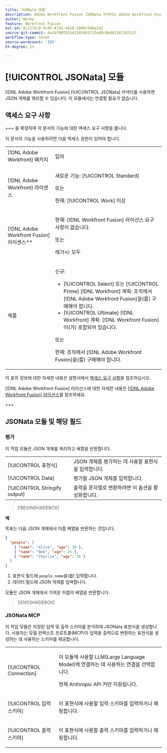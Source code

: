 ```yaml
---
title: JSONata 모듈
description: Adobe Workfront Fusion JSONata 커넥터는 Adobe Workfront Fusion이 데이터 컨텐츠와 함께 작동할 수 있도록 JSON 형식으로 데이터를 처리하는 모듈을 제공합니다.
author: Becky
feature: Workfront Fusion
exl-id: 8c117ecb-3c05-47d4-a629-18dbc546e2a2
source-git-commit: da3bf98f8254228598372fed8c06d6318718721f
workflow-type: tm+mt
source-wordcount: '325'
ht-degree: 1%

---
```


# [!UICONTROL JSONata] 모듈

[!DNL Adobe Workfront Fusion] [!UICONTROL JSONata] 커넥터를 사용하면 JSON 개체를 쿼리할 수 있습니다. 이 모듈에서는 연결할 필요가 없습니다.

## 액세스 요구 사항

+++ 을 확장하여 이 문서의 기능에 대한 액세스 요구 사항을 봅니다.

이 문서의 기능을 사용하려면 다음 액세스 권한이 있어야 합니다.

<table style="table-layout:auto">
 <col> 
 <col> 
 <tbody> 
  <tr> 
   <td role="rowheader">[!DNL Adobe Workfront] 패키지</td> 
   <td> <p>임의</p> </td> 
  </tr> 
  <tr data-mc-conditions=""> 
   <td role="rowheader">[!DNL Adobe Workfront] 라이센스</td> 
   <td> <p>새로운 기능: [!UICONTROL Standard]</p><p>또는</p><p>현재: [!UICONTROL Work] 이상</p> </td> 
  </tr> 
  <tr> 
   <td role="rowheader">[!DNL Adobe Workfront Fusion] 라이센스**</td> 
   <td>
   <p>현재: [!DNL Workfront Fusion] 라이선스 요구 사항이 없습니다.</p>
   <p>또는</p>
   <p>레거시: 모두 </p>
   </td> 
  </tr> 
  <tr> 
   <td role="rowheader">제품</td> 
   <td>
   <p>신규:</p> <ul><li>[!UICONTROL Select] 또는 [!UICONTROL Prime] [!DNL Workfront] 계획: 조직에서 [!DNL Adobe Workfront Fusion]을(를) 구매해야 합니다.</li><li>[!UICONTROL Ultimate] [!DNL Workfront] 계획: [!DNL Workfront Fusion]이(가) 포함되어 있습니다.</li></ul>
   <p>또는</p>
   <p>현재: 조직에서 [!DNL Adobe Workfront Fusion]을(를) 구매해야 합니다.</p>
   </td> 
  </tr>
 </tbody> 
</table>

이 표의 정보에 대한 자세한 내용은 설명서에서 [액세스 요구 사항](/help/workfront-fusion/references/licenses-and-roles/access-level-requirements-in-documentation.md)을 참조하십시오.

[!DNL Adobe Workfront Fusion] 라이선스에 대한 자세한 내용은 [[!DNL Adobe Workfront Fusion] 라이선스](/help/workfront-fusion/set-up-and-manage-workfront-fusion/licensing-operations-overview/license-automation-vs-integration.md)를 참조하세요.

+++

## JSONata 모듈 및 해당 필드

### 평가

이 작업 모듈은 JSON 개체를 쿼리하고 배열을 반환합니다.

<table style="table-layout:auto"> 
 <col data-mc-conditions=""> 
 <col data-mc-conditions=""> 
 <tbody> 
  <tr> 
   <td role="rowheader">[!UICONTROL 표현식]</td> 
   <td>JSON 개체를 평가하는 데 사용할 표현식을 입력합니다. </td> 
  </tr> 
  <tr> 
   <td role="rowheader">[!UICONTROL Data] </td> 
   <td> 평가할 JSON 개체를 입력합니다.  </td> 
  </tr> 
  <tr> 
   <td role="rowheader">[!UICONTROL Stringify output] </td> 
   <td> 출력을 문자열로 변환하려면 이 옵션을 활성화합니다.  </td> 
  </tr> 
  </tbody>
  </table>

>[!BEGINSHADEBOX]

**예**:

목표는 다음 JSON 개체에서 이름 배열을 반환하는 것입니다.

```JSON
{
  "people": [
    { "name": "Alice", "age": 30 },
    { "name": "Bob", "age": 25 },
    { "name": "Charlie", "age": 35 }
  ]
}
```

1. 표현식 필드에 `people.name`을(를) 입력합니다.
1. 데이터 필드에 JSON 개체를 입력합니다.

모듈은 JSON 개체에서 가져온 이름의 배열을 반환합니다.

>[!ENDSHADEBOX]



### JSONata MCP

이 작업 모듈은 지정된 입력 및 출력 스키마를 분석하여 JSONata 표현식을 생성합니다. 사용자는 모델 컨텍스트 프로토콜(MCP)이 입력을 출력으로 변환하는 표현식을 생성하는 데 사용하는 스키마를 제공합니다.




<table style="table-layout:auto"> 
 <col> 
 <col> 
 <tbody> 
  <tr> 
   <td role="rowheader">[!UICONTROL Connection]</td> 
   <td> <p>이 모듈에 사용할 LLM(Large Language Model)에 연결하는 데 사용하는 연결을 선택합니다.</p> <p>현재 Anthropic API 키만 지원됩니다.</p></td> 
  </tr> 
  <tr> 
   <td role="rowheader">[!UICONTROL 입력 스키마]</td> 
   <td> <p>이 표현식에 사용할 입력 스키마를 입력하거나 매핑합니다.</p> </td> 
  </tr> 
  <tr> 
   <td role="rowheader">[!UICONTROL 출력 스키마]</td> 
   <td> <p>이 표현식에 사용할 출력 스키마를 입력하거나 매핑합니다.</p> </td> 
  </tr> 
 </tbody> 
</table>
